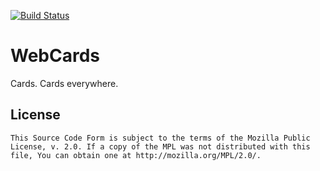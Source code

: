 [![Build Status](https://travis-ci.org/pocmo/WebCards.svg?branch=master)](https://travis-ci.org/pocmo/WebCards)

# WebCards
Cards. Cards everywhere.

License
-------

    This Source Code Form is subject to the terms of the Mozilla Public
    License, v. 2.0. If a copy of the MPL was not distributed with this
    file, You can obtain one at http://mozilla.org/MPL/2.0/.
